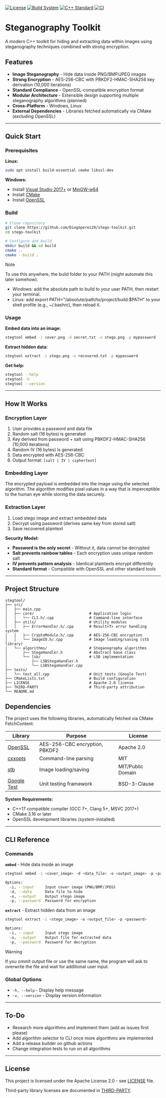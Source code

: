 [![License](https://img.shields.io/badge/License-Apache_2.0-blue.svg)](https://opensource.org/licenses/Apache-2.0) [![Build System](https://img.shields.io/badge/Build-CMake-orange.svg)](https://cmake.org/) [![C++ Standard](https://img.shields.io/badge/C%2B%2B-17-blue.svg)](https://isocpp.org/std/the-standard) [![CI](https://img.shields.io/github/actions/workflow/status/Diogoperei29/stego-toolkit/ci.yml?branch=main)](https://github.com/Diogoperei29/stego-toolkit/actions/workflows/ci.yml)

# Steganography Toolkit

A modern C++ toolkit for hiding and extracting data within images using steganography techniques combined with strong encryption.

## Features

- **Image Steganography** - Hide data inside PNG/BMP/JPEG images
- **Strong Encryption** - AES-256-CBC with PBKDF2-HMAC-SHA256 key derivation (10,000 iterations)
- **Standard Compliance** - OpenSSL-compatible encryption format
- **Modular Architecture** - Extensible design supporting multiple steganography algorithms (planned)
- **Cross-Platform** - Windows, Linux
- **External Dependencies** - Libraries fetched automatically via CMake (excluding OpenSSL)

---

## Quick Start

### Prerequisites

**Linux:**
```bash
sudo apt install build-essential cmake libssl-dev
```

**Windows:**
- Install [Visual Studio 2017+](https://visualstudio.microsoft.com/) or [MinGW-w64](https://www.mingw-w64.org/)
- Install [CMake](https://cmake.org/download/)
- Install [OpenSSL](https://slproweb.com/products/Win32OpenSSL.html)

### Build

```bash
# Clone repository
git clone https://github.com/Diogoperei29/stego-toolkit.git
cd stego-toolkit

# Configure and build
mkdir build && cd build
cmake ..
cmake --build .
```

> [!NOTE]  
> To use this anywhere, the build folder to your PATH (might automate this later somehow).
> - Windows: add the absolute path to build to your user PATH, then restart your terminal.
> - Linux: add export PATH="/absolute/path/to/project/build:$PATH" to your shell profile (e.g., ~/.bashrc), then reload it.

### Usage

**Embed data into an image:**
```bash
stegtool embed -i cover.png -d secret.txt -o stego.png -p mypassword
```

**Extract hidden data:**
```bash
stegtool extract -i stego.png -o recovered.txt -p mypassword
```

**Get help:**
```bash
stegtool --help
stegtool -h
stegtool --version
```

---

## How It Works

### Encryption Layer
1. User provides a password and data file
2. Random salt (16 bytes) is generated
3. Key derived from password + salt using PBKDF2-HMAC-SHA256 (10,000 iterations)
4. Random IV (16 bytes) is generated
5. Data encrypted with AES-256-CBC
6. Output format: `[salt | IV | ciphertext]`

### Embedding Layer
The encrypted payload is embedded into the image using the selected algorithm. The algorithm modifies pixel values in a way that is imperceptible to the human eye while storing the data securely.

### Extraction Layer
1. Load stego image and extract embedded data
2. Decrypt using password (derives same key from stored salt)
3. Save recovered plaintext

**Security Model:**
- **Password is the only secret** - Without it, data cannot be decrypted
- **Salt prevents rainbow tables** - Each encryption uses unique random salt
- **IV prevents pattern analysis** - Identical plaintexts encrypt differently
- **Standard format** - Compatible with OpenSSL and other standard tools

---

## Project Structure

```
stegtool/
├── src/
│   ├── main.cpp
│   ├── core/                         # Application logic
│   │   └── CLI.h/.cpp                # Command-line interface
│   ├── utils/                        # Utility modules
│   │   ├── ErrorHandler.h/.cpp       # Result<T> error handling system
│   │   ├── CryptoModule.h/.cpp       # AES-256-CBC encryption
│   │   └── ImageIO.h/.cpp            # Image loading/saving (stb library)
│   └── algorithms/                   # Steganography algorithms
│       ├── StegoHandler.h            # Abstract base class
│       └── lsb/                      # LSB implementation
│           ├── LSBStegoHandler.h
│           └── LSBStegoHandler.cpp
├── tests/
│   └── test_all.cpp                  # Unit tests (Google Test)
├── CMakeLists.txt                    # Build configuration
├── LICENSE                           # Apache 2.0 license
├── THIRD-PARTY                       # Third-party attribution
└── README.md
```


## Dependencies

The project uses the following libraries, automatically fetched via CMake FetchContent:

| Library | Purpose | License |
|---------|---------|---------|
| [OpenSSL](https://www.openssl.org/) | AES-256-CBC encryption, PBKDF2 | Apache 2.0 |
| [cxxopts](https://github.com/jarro2783/cxxopts) | Command-line parsing | MIT |
| [stb](https://github.com/nothings/stb) | Image loading/saving | MIT/Public Domain |
| [Google Test](https://github.com/google/googletest) | Unit testing framework | BSD-3-Clause |

**System Requirements:**
- C++17 compatible compiler (GCC 7+, Clang 5+, MSVC 2017+)
- CMake 3.16 or later
- OpenSSL development libraries (system-installed)

---

## CLI Reference

### Commands

**`embed`** - Hide data inside an image
```bash
stegtool embed -i <cover_image> -d <data_file> -o <output_image> -p <password>

Options:
  -i, --input     Input cover image (PNG/BMP/JPEG)
  -d, --data      Data file to hide
  -o, --output    Output stego image
  -p, --password  Password for encryption
```

**`extract`** - Extract hidden data from an image
```bash
stegtool extract -i <stego_image> -o <output_file> -p <password>

Options:
  -i, --input     Input stego image
  -o, --output    Output file for extracted data
  -p, --password  Password for decryption
```
> [!WARNING]  
> If you ommit output file or use the same name, the program will ask to overwrite the file and wait for additional user input.

### Global Options
- `-h, --help` - Display help message
- `-v, --version` - Display version information
---

## To-Do

- Research more algorithms and implement them (add as issues first please)
- Add algorithm selector to CLI once more algorithms are implemented
- Add a release builder on github actions
- Change integration tests to run on all algorithms

---

## License

This project is licensed under the Apache License 2.0 - see [LICENSE](LICENSE) file.

Third-party library licenses are documented in [THIRD-PARTY](THIRD-PARTY).

